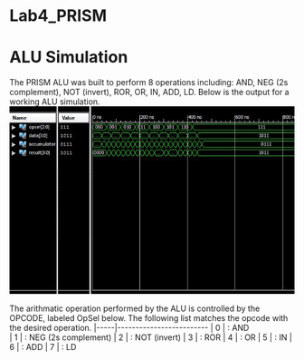 Lab4_PRISM
==========
# ALU Simulation
The PRISM ALU was built to perform 8 operations including: AND, NEG (2s complement), NOT (invert), ROR, OR, IN, ADD, LD. Below is the output for a working ALU simulation. 
![alt tag](https://raw.githubusercontent.com/seanbapty/Lab4_PRISM/master/ALU%20out.JPG)

The arithmatic operation performed by the ALU is controlled by the OPCODE, labeled OpSel below. The following list matches the opcode with the desired operation.
|-----|-------------------------
|  0  |   : AND         
|  1  |   : NEG (2s complement)
|  2  |   : NOT (invert)
|  3  |   : ROR
|  4  |   : OR
|  5  |   : IN
|  6  |   : ADD
|  7  |   : LD
